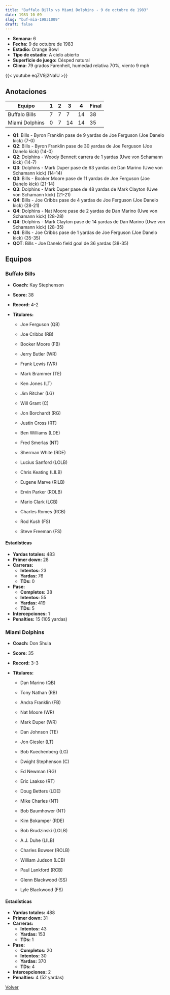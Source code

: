 ```yaml
---
title: "Buffalo Bills vs Miami Dolphins - 9 de octubre de 1983"
date: 1983-10-09
slug: "buf-mia-19831009"
draft: false
---
```


- **Semana:** 6
- **Fecha:** 9 de octubre de 1983
- **Estadio:** Orange Bowl
- **Tipo de estadio:** A cielo abierto
- **Superficie de juego:** Césped natural
- **Clima:** 79 grados Farenheit, humedad relativa 70%, viento 9 mph


{{< youtube eqZV9j2NaIU >}}


## Anotaciones
| Equipo | 1 | 2 | 3 | 4 | Final |
|--------|---|---|---|---|-------|
| Buffalo Bills  | 7 | 7 | 7 | 14  | 38 |
| Miami Dolphins  | 0 | 7 | 14 | 14  | 35 |
- **Q1**: Bills - Byron Franklin pase de 9 yardas de Joe Ferguson (Joe Danelo kick) (7-0)
- **Q2**: Bills - Byron Franklin pase de 30 yardas de Joe Ferguson (Joe Danelo kick) (14-0)
- **Q2**: Dolphins - Woody Bennett carrera de 1 yardas (Uwe von Schamann kick) (14-7)
- **Q3**: Dolphins - Mark Duper pase de 63 yardas de Dan Marino (Uwe von Schamann kick) (14-14)
- **Q3**: Bills - Booker Moore pase de 11 yardas de Joe Ferguson (Joe Danelo kick) (21-14)
- **Q3**: Dolphins - Mark Duper pase de 48 yardas de Mark Clayton (Uwe von Schamann kick) (21-21)
- **Q4**: Bills - Joe Cribbs pase de 4 yardas de Joe Ferguson (Joe Danelo kick) (28-21)
- **Q4**: Dolphins - Nat Moore pase de 2 yardas de Dan Marino (Uwe von Schamann kick) (28-28)
- **Q4**: Dolphins - Mark Clayton pase de 14 yardas de Dan Marino (Uwe von Schamann kick) (28-35)
- **Q4**: Bills - Joe Cribbs pase de 1 yardas de Joe Ferguson (Joe Danelo kick) (35-35)
- **QOT**: Bills - Joe Danelo field goal de 36 yardas (38-35)


## Equipos


### Buffalo Bills
* **Coach:** Kay Stephenson
* **Score:** 38
* **Record:** 4-2
* **Titulares:** 

  * Joe Ferguson (QB) 

  * Joe Cribbs (RB) 

  * Booker Moore (FB) 

  * Jerry Butler (WR) 

  * Frank Lewis (WR) 

  * Mark Brammer (TE) 

  * Ken Jones (LT) 

  * Jim Ritcher (LG) 

  * Will Grant (C) 

  * Jon Borchardt (RG) 

  * Justin Cross (RT) 

  * Ben Williams (LDE) 

  * Fred Smerlas (NT) 

  * Sherman White (RDE) 

  * Lucius Sanford (LOLB) 

  * Chris Keating (LILB) 

  * Eugene Marve (RILB) 

  * Ervin Parker (ROLB) 

  * Mario Clark (LCB) 

  * Charles Romes (RCB) 

  * Rod Kush (FS) 

  * Steve Freeman (FS) 

#### Estadísticas
* **Yardas totales:** 483
* **Primer down:** 28
* **Carreras:**
  * **Intentos:** 23
  * **Yardas:** 76
  * **TDs:** 0
* **Pase:**
  * **Completos:** 38
  * **Intentos:** 55
  * **Yardas:** 419
  * **TDs:** 5
* **Intercepciones:** 1
* **Penalties:** 15 (105 yardas)

### Miami Dolphins
* **Coach:** Don Shula
* **Score:** 35
* **Record:** 3-3
* **Titulares:** 

  * Dan Marino (QB) 

  * Tony Nathan (RB) 

  * Andra Franklin (FB) 

  * Nat Moore (WR) 

  * Mark Duper (WR) 

  * Dan Johnson (TE) 

  * Jon Giesler (LT) 

  * Bob Kuechenberg (LG) 

  * Dwight Stephenson (C) 

  * Ed Newman (RG) 

  * Eric Laakso (RT) 

  * Doug Betters (LDE) 

  * Mike Charles (NT) 

  * Bob Baumhower (NT) 

  * Kim Bokamper (RDE) 

  * Bob Brudzinski (LOLB) 

  * A.J. Duhe (LILB) 

  * Charles Bowser (ROLB) 

  * William Judson (LCB) 

  * Paul Lankford (RCB) 

  * Glenn Blackwood (SS) 

  * Lyle Blackwood (FS) 

#### Estadísticas
* **Yardas totales:** 488
* **Primer down:** 31
* **Carreras:**
  * **Intentos:** 43
  * **Yardas:** 153
  * **TDs:** 1
* **Pase:**
  * **Completos:** 20
  * **Intentos:** 30
  * **Yardas:** 370
  * **TDs:** 4
* **Intercepciones:** 2
* **Penalties:** 4 (52 yardas)


[Volver](/historia/1983)

